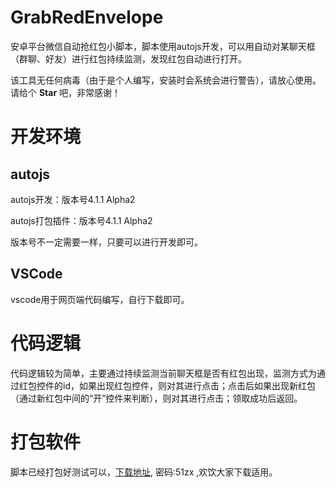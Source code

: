 # GrabRedEnvelope
安卓平台微信自动抢红包小脚本，脚本使用autojs开发，可以用自动对某聊天框（群聊、好友）进行红包持续监测，发现红包自动进行打开。



该工具无任何病毒（由于是个人编写，安装时会系统会进行警告），请放心使用。请给个 **Star** 吧，非常感谢！ 



# 开发环境

## autojs

autojs开发：版本号4.1.1 Alpha2

autojs打包插件：版本号4.1.1 Alpha2

版本号不一定需要一样，只要可以进行开发即可。

## VSCode

vscode用于网页端代码编写，自行下载即可。



# 代码逻辑

代码逻辑较为简单，主要通过持续监测当前聊天框是否有红包出现，监测方式为通过红包控件的id，如果出现红包控件，则对其进行点击；点击后如果出现新红包（通过新红包中间的“开”控件来判断），则对其进行点击；领取成功后返回。



# 打包软件

脚本已经打包好测试可以，[下载地址](https://wws.lanzous.com/istoslk0leb), 密码:51zx ,欢饮大家下载适用。